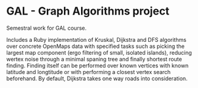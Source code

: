 # GAL - Graph Algorithms project

Semestral work for GAL course.

Includes a Ruby implementation of Kruskal, Dijkstra and DFS algorithms over concrete OpenMaps data with specified tasks such as picking the largest map component (ergo filtering of small, isolated islands), reducing wertex noise through a minimal spaning tree and finally shortest route finding. Finding itself can be performed over known vertices with known latitude and longtitude or with performing a closest vertex search beforehand. 
By default, Dijkstra takes one way roads into consideration.
